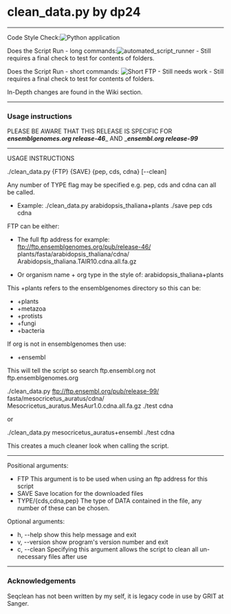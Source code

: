 # clean_data.py by dp24
---
Code Style Check:![Python application](https://github.com/DLBPointon/gEVAL_cleaner/workflows/Python%20application/badge.svg?branch=master)

Does the Script Run - long commands:![automated_script_runner](https://github.com/DLBPointon/gEVAL_cleaner/workflows/automated_script_runner/badge.svg?branch=master) - Still requires a final check to test for contents of folders.

Does the Script Run - short commands: ![Short FTP - Still needs work](https://github.com/DLBPointon/gEVAL_cleaner/workflows/Short%20FTP%20-%20Still%20needs%20work/badge.svg?branch=master) - Still requires a final check to test for contents of folders.

In-Depth changes are found in the Wiki section.

---
### Usage instructions

PLEASE BE AWARE THAT THIS RELEASE IS SPECIFIC FOR __***ensemblgenomes.org release-46***___ AND ___***ensembl.org release-99***__

-------------------------------------------------------------
USAGE INSTRUCTIONS

./clean_data.py {FTP} {SAVE} {pep, cds, cdna}
                 [--clean]

Any number of TYPE flag may be specified e.g.
pep, cds and cdna can all be called.
- Example:
./clean_data.py arabidopsis_thaliana+plants ./save pep cds cdna

FTP can be either:
- The full ftp address for example:
        ftp://ftp.ensemblgenomes.org/pub/release-46/
        plants/fasta/arabidopsis_thaliana/cdna/
        Arabidopsis_thaliana.TAIR10.cdna.all.fa.gz

- Or organism name + org type in the style of:
        arabidopsis_thaliana+plants

This +plants refers to the ensemblgenomes directory so this can be:
- +plants
- +metazoa
- +protists
- +fungi
- +bacteria

If org is not in ensemblgenomes then use:
- +ensembl

This will tell the script so search ftp.ensembl.org not ftp.ensemblgenomes.org

./clean_data.py ftp://ftp.ensembl.org/pub/release-99/
                fasta/mesocricetus_auratus/cdna/
                Mesocricetus_auratus.MesAur1.0.cdna.all.fa.gz
                ./test cdna

or

./clean_data.py mesocricetus_auratus+ensembl ./test cdna

This creates a much cleaner look when calling the script.


-------------------------------------------------------------

Positional arguments:
- FTP                      This argument is to be used when using an ftp address
                           for this script
- SAVE                     Save location for the downloaded files
- TYPE/{cds,cdna,pep}      The type of DATA contained in the file, any number of these can be chosen.

Optional arguments:
- h, --help          show this help message and exit
- v, --version       show program's version number and exit
- c, --clean         Specifying this argument allows the script to clean all
                     un-necessary files after use
---
### Acknowledgements

Seqclean has not been written by my self, it is legacy code in use by GRIT at Sanger.
